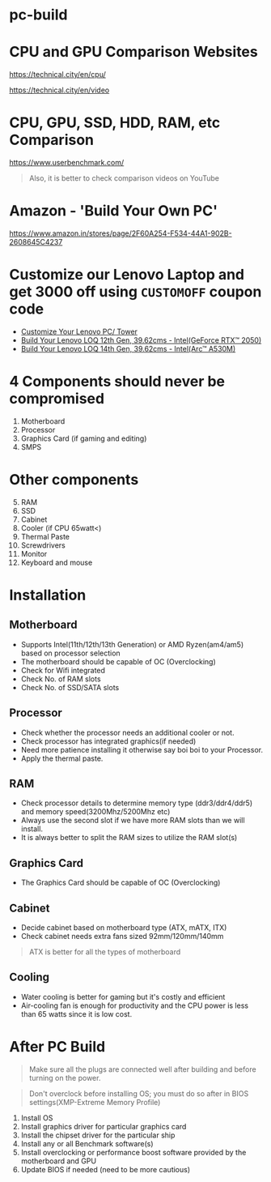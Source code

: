 # pc-build

# CPU and GPU Comparison Websites
https://technical.city/en/cpu/

https://technical.city/en/video

# CPU, GPU, SSD, HDD, RAM, etc Comparison
https://www.userbenchmark.com/

> Also, it is better to check comparison videos on YouTube

# Amazon - 'Build Your Own PC'
https://www.amazon.in/stores/page/2F60A254-F534-44A1-902B-2608645C4237

# Customize our Lenovo Laptop and get 3000 off using ```CUSTOMOFF``` coupon code
- [Customize Your Lenovo PC/ Tower](https://www.lenovo.com/in/en/d/customise-to-order/?IPromoID=LEN882287)
- [Build Your Lenovo LOQ 12th Gen, 39.62cms - Intel(GeForce RTX™ 2050)](https://www.lenovo.com/in/en/p/laptops/loq-laptops/lenovo-loq-15iax9/83gscto1wwin1)
- [Build Your Lenovo LOQ 14th Gen, 39.62cms - Intel(Arc™ A530M)](https://www.lenovo.com/in/en/p/laptops/loq-laptops/lenovo-loq-iax9i-gen-9-15-inch-intel/83fqcto1wwin1)


# 4 Components should never be compromised
1. Motherboard
2. Processor
3. Graphics Card (if gaming and editing)
4. SMPS



# Other components
5. RAM
6. SSD
7. Cabinet
8. Cooler (if CPU 65watt<)
9. Thermal Paste
10. Screwdrivers
11. Monitor
12. Keyboard and mouse



# Installation
## Motherboard
- Supports Intel(11th/12th/13th Generation) or AMD Ryzen(am4/am5) based on processor selection
- The motherboard should be capable of OC (Overclocking)
- Check for Wifi integrated
- Check No. of RAM slots
- Check No. of SSD/SATA slots


## Processor
- Check whether the processor needs an additional cooler or not.
- Check processor has integrated graphics(if needed)
- Need more patience installing it otherwise say boi boi to your Processor.
- Apply the thermal paste.

## RAM
- Check processor details to determine memory type (ddr3/ddr4/ddr5) and memory speed(3200Mhz/5200Mhz etc)
- Always use the second slot if we have more RAM slots than we will install.
- It is always better to split the RAM sizes to utilize the RAM slot(s)

## Graphics Card
- The Graphics Card should be capable of OC (Overclocking)

## Cabinet
- Decide cabinet based on motherboard type (ATX, mATX, ITX)
- Check cabinet needs extra fans sized 92mm/120mm/140mm
> ATX is better for all the types of motherboard

## Cooling
- Water cooling is better for gaming but it's costly and efficient
- Air-cooling fan is enough for productivity and the CPU power is less than 65 watts since it is low cost.


# After PC Build
> Make sure all the plugs are connected well after building and before turning on the power.

> Don't overclock before installing OS; you must do so after in BIOS settings(XMP-Extreme Memory Profile)

1. Install OS
2. Install graphics driver for particular graphics card
3. Install the chipset driver for the particular ship
4. Install any or all Benchmark software(s)
5. Install overclocking or performance boost software provided by the motherboard and GPU
6. Update BIOS if needed (need to be more cautious)




